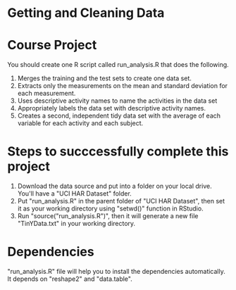 # Getting and Cleaning Data

# Course Project

You should create one R script called run_analysis.R that does the following.

1. Merges the training and the test sets to create one data set.
2. Extracts only the measurements on the mean and standard deviation for each measurement.
3. Uses descriptive activity names to name the activities in the data set
4. Appropriately labels the data set with descriptive activity names.
5. Creates a second, independent tidy data set with the average of each variable for each activity and each subject.

# Steps to succcessfully complete this project

1. Download the data source and put into a folder on your local drive. You'll have a "UCI HAR Dataset" folder.
2. Put "run_analysis.R" in the parent folder of "UCI HAR Dataset", then set it as your working directory using "setwd()" function in RStudio.
3. Run "source("run_analysis.R")", then it will generate a new file "TinYData.txt" in your working directory.

# Dependencies

"run_analysis.R" file will help you to install the dependencies automatically. It depends on "reshape2" and "data.table". 
